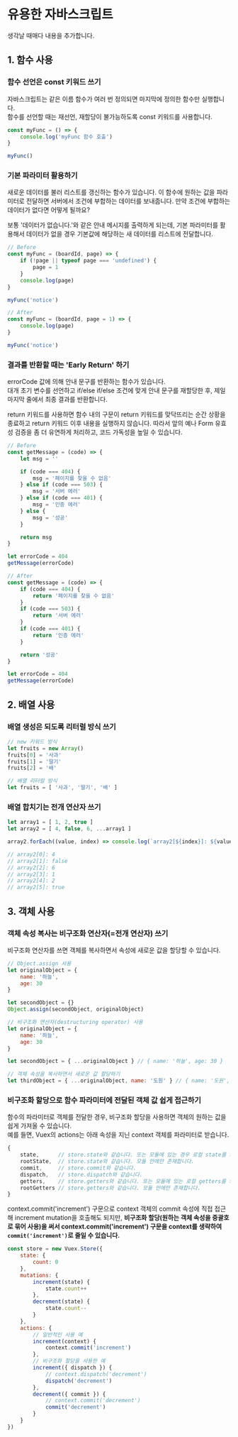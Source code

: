 # 유용한 자바스크립트
생각날 때매다 내용을 추가합니다.

## 1. 함수 사용
### 함수 선언은 const 키워드 쓰기
자바스크립트는 같은 이름 함수가 여러 번 정의되면 마지막에 정의한 함수만 실행합니다.  
함수를 선언할 때는 재선언, 재할당이 불가능하도록 const 키워드를 사용합니다.

```javascript
const myFunc = () => {
	console.log('myFunc 함수 호출')
}

myFunc()
```

### 기본 파라미터 활용하기
새로운 데이터를 불러 리스트를 갱신하는 함수가 있습니다. 이 함수에 원하는 값을 파라미터로 전달하면 서버에서 조건에 부합하는 데이터를 보내줍니다. 만약 조건에 부합하는 데이터가 없다면 어떻게 될까요?

보통 '데이터가 없습니다.'와 같은 안내 메시지를 출력하게 되는데, 기본 파라미터를 활용해서 데이터가 없을 경우 기본값에 해당하는 새 데이터를 리스트에 전달합니다.

```javascript
// Before
const myFunc = (boardId, page) => {
	if (!page || typeof page === 'undefined') {
		page = 1
	}
	console.log(page)
}

myFunc('notice')
```

```javascript
// After
const myFunc = (boardId, page = 1) => {
	console.log(page)
}

myFunc('notice')
```

### 결과를 반환할 때는 'Early Return' 하기
errorCode 값에 의해 안내 문구를 반환하는 함수가 있습니다.  
대개 초기 변수를 선언하고 if/else if/else 조건에 맞게 안내 문구를 재할당한 후, 제일 마지막 줄에서 최종 결과를 반환합니다.

return 키워드를 사용하면 함수 내의 구문이 return 키워드를 맞닥뜨리는 순간 상황을 종료하고 return 키워드 이후 내용을 실행하지 않습니다. 따라서 앞의 예나 Form 유효성 검증을 좀 더 유연하게 처리하고, 코드 가독성을 높일 수 있습니다.

```javascript
// Before
const getMessage = (code) => {
	let msg = ''

	if (code === 404) {
		msg = '페이지를 찾을 수 없음'
	} else if (code === 503) {
		msg = '서버 에러'
	} else if (code === 401) {
		msg = '인증 에러'
	} else {
		msg = '성공'
	}

	return msg
}

let errorCode = 404
getMessage(errorCode)
```

```javascript
// After
const getMessage = (code) => {
	if (code === 404) {
		return '페이지를 찾을 수 없음'
	}
	if (code === 503) {
		return '서버 에러'
	}
	if (code === 401) {
		return '인증 에러'
	}

	return '성공'
}

let errorCode = 404
getMessage(errorCode)
```

## 2. 배열 사용
### 배열 생성은 되도록 리터럴 방식 쓰기

```javascript
// new 키워드 방식
let fruits = new Array()
fruits[0] = '사과'
fruits[1] = '딸기'
fruits[2] = '배'
```

```javascript
// 배열 리터럴 방식
let fruits = [ '사과', '딸기', '배' ]
```

### 배열 합치기는 전개 연산자 쓰기

```javascript
let array1 = [ 1, 2, true ]
let array2 = [ 4, false, 6, ...array1 ]

array2.forEach((value, index) => console.log(`array2[${index}]: ${value}`))

// array2[0]: 4
// array2[1]: false
// array2[2]: 6
// array2[3]: 1
// array2[4]: 2
// array2[5]: true
```

## 3. 객체 사용
### 객체 속성 복사는 비구조화 연산자(=전개 연산자) 쓰기
비구조화 연산자를 쓰면 객체를 복사하면서 속성에 새로운 값을 할당할 수 있습니다.

```javascript
// Object.assign 사용
let originalObject = {
	name: '하늘',
	age: 30
}

let secondObject = {}
Object.assign(secondObject, originalObject)
```

```javascript
// 비구조화 연산자(destructuring operator) 사용
let originalObject = {
	name: '하늘',
	age: 30
}

let secondObject = { ...originalObject } // { name: '하늘', age: 30 }

// 객체 속성을 복사하면서 새로운 값 할당하기
let thirdObject = { ...originalObject, name: '도원' } // { name: '도원', age: 30 }
```

### 비구조화 할당으로 함수 파라미터에 전달된 객체 값 쉽게 접근하기
함수의 파라미터로 객체를 전달한 경우, 비구조화 할당을 사용하면 객체의 원하는 값을 쉽게 가져올 수 있습니다.  
예를 들면, Vuex의 actions는 아래 속성을 지닌 context 객체를 파라미터로 받습니다.

```javascript
{
	state,      // store.state와 같습니다. 또는 모듈에 있는 경우 로컬 state를 의미합니다.
	rootState,  // store.state와 같습니다. 모듈 안에만 존재합니다.
	commit,     // store.commit와 같습니다.
	dispatch,   // store.dispatch와 같습니다.
	getters,    // store.getters와 같습니다. 또는 모듈에 있는 로컬 getters를 의미합니다.
	rootGetters // store.getters와 같습니다. 모듈 안에만 존재합니다.
}
```

context.commit('increment') 구문으로 context 객체의 commit 속성에 직접 접근해 increment mutation을 호출해도 되지만, **비구조화 할당(원하는 객체 속성을 중괄호로 묶어 사용)을 써서 context.commit('increment') 구문을 context를 생략하여 `commit('increment')`로 줄일 수 있습니다.**

```javascript
const store = new Vuex.Store({
	state: {
		count: 0
	},
	mutations: {
		increment(state) {
			state.count++
		},
		decrement(state) {
			state.count--
		}
	},
	actions: {
		// 일반적인 사용 예
		increment(context) {
			context.commit('increment')
		},
		// 비구조화 할당을 사용한 예
		increment({ dispatch }) {
			// context.dispatch('decrement')
			dispatch('decrement')
		},
		decrement({ commit }) {
			// context.commit('decrement')
			commit('decrement')
		}
	}
})
```

